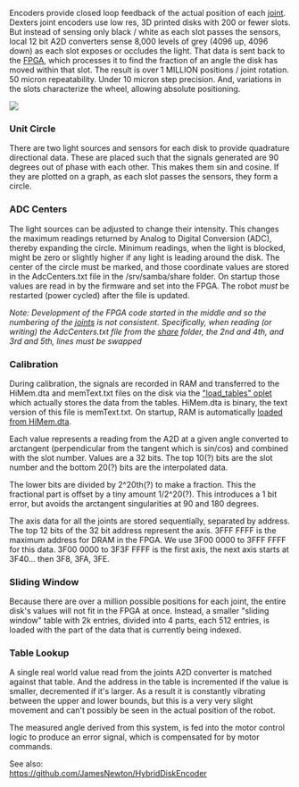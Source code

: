 
Encoders provide closed loop feedback of the actual position of each [joint](Joints). Dexters joint encoders use low res, 3D printed disks with 200 or fewer slots. But instead of sensing only black / white as each slot passes the sensors, local 12 bit A2D converters sense 8,000 levels of grey (4096 up, 4096 down) as each slot exposes or occludes the light. That data is sent back to the [FPGA](Gateware), which processes it to find the fraction of an angle the disk has moved within that slot. The result is over 1 MILLION positions / joint rotation. 50 micron repeatability. Under 10 micron step precision. And, variations in the slots characterize the wheel, allowing absolute positioning.

<img src="https://raw.githubusercontent.com/HaddingtonDynamics/Dexter/master/Hardware/EncoderOverview.png">

### Unit Circle
There are two light sources and sensors for each disk to provide quadrature directional data. These are placed such that the signals generated are 90 degrees out of phase with each other. This makes them sin and cosine. If they are plotted on a graph, as each slot passes the sensors, they form a circle. 

### ADC Centers
The light sources can be adjusted to change their intensity. This changes the maximum readings returned by Analog to Digital Conversion (ADC), thereby expanding the circle. Minimum readings, when the light is blocked, might be zero or slightly higher if any light is leading around the disk. The center of the circle must be marked, and those coordinate values are stored in the AdcCenters.txt file in the /srv/samba/share folder. On startup those values are read in by the firmware and set into the FPGA. The robot _must_ be restarted (power cycled) after the file is updated.

_Note: Development of the FPGA code started in the middle and so the numbering of the [joints](Joints) is not consistent. Specifically, when reading (or writing) the AdcCenters.txt file from the [share](Dexter-Networking#file-sharing) folder, the 2nd and 4th, and 3rd and 5th, lines must be swapped_

### Calibration
During calibration, the signals are recorded in RAM and transferred to the HiMem.dta and memText.txt files on the disk via the ["load_tables" oplet](Command-oplet-instruction) which actually stores the data from the tables. HiMem.dta is binary, the text version of this file is memText.txt. On startup, RAM is automatically [loaded from HiMem.dta](https://github.com/HaddingtonDynamics/Dexter/search?q=himem&unscoped_q=HiMem.dta). 

Each value represents a reading from the A2D at a given angle converted to arctangent (perpendicular from the tangent which is sin/cos) and combined with the slot number. Values are a 32 bits. The top 10(?) bits are the slot number and the bottom 20(?) bits are the interpolated data.

The lower bits are divided by 2^20th(?) to make a fraction. This the fractional part is offset by a tiny amount 1/2^20(?). This introduces a 1 bit error, but avoids the arctangent singularities at 90 and 180 degrees.

The axis data for all the joints are stored sequentially, separated by address. The top 12 bits of the 32 bit address represent the axis. 3FFF FFFF is the maximum address for DRAM in the FPGA. We use 3F00 0000 to 3FFF FFFF for this data. 3F00 0000 to 3F3F FFFF is the first axis, the next axis starts at 3F40... then 3F8, 3FA, 3FE.

### Sliding Window
Because there are over a million possible positions for each joint, the entire disk's values will not fit in the FPGA at once. Instead, a smaller "sliding window" table with 2k entries, divided into 4 parts, each 512 entries, is loaded with the part of the data that is currently being indexed.

### Table Lookup
A single real world value read from the joints A2D converter is matched against that table. And the address in the table is incremented if the value is smaller, decremented if it's larger. As a result it is constantly vibrating between the upper and lower bounds, but this is a very very slight movement and can't possibly be seen in the actual position of the robot.

The measured angle derived from this system, is fed into the motor control logic to produce an error signal, which is compensated for by motor commands.

See also:<br>
https://github.com/JamesNewton/HybridDiskEncoder

